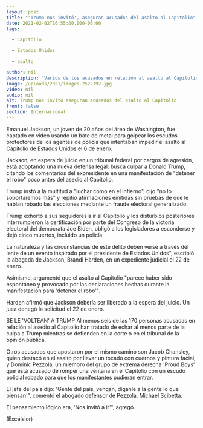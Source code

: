 ```yaml
---
layout: post
title: "'Trump nos invitó', aseguran acusados del asalto al Capitolio"
date: 2021-02-02T16:55:00.000-06:00
tags:

  - Capitolio

  - Estados Unidos

  - asalto

author: nil
description: "Varios de los acusados en relación al asalto al Capitolio tratan de echar parte de la culpa al expresidente Donald Trump mientras se defienden en la corte"
image: /uploads/2021/images-2522192.jpg
video: nil
audio: nil
alt: Trump nos invitó aseguran acusados del asalto al Capitolio
front: false
section: Internacional
---
```


Emanuel Jackson, un joven de 20 años del área de Washington, fue captado en video usando un bate de metal para golpear los escudos protectores de los agentes de policía que intentaban impedir el asalto al Capitolio de Estados Unidos el 6 de enero.

Jackson, en espera de juicio en un tribunal federal por cargos de agresión, está adoptando una nueva defensa legal: busca culpar a Donald Trump, citando los comentarios del expresidente en una manifestación de "detener el robo" poco antes del asedio al Capitolio.

Trump instó a la multitud a "luchar como en el infierno", dijo "no lo soportaremos más" y repitió afirmaciones emitidas sin pruebas de que le habían robado las elecciones mediante un fraude electoral generalizado.

Trump exhortó a sus seguidores a ir al Capitolio y los disturbios posteriores interrumpieron la certificación por parte del Congreso de la victoria electoral del demócrata Joe Biden, obligó a los legisladores a esconderse y dejó cinco muertos, incluido un policía.

La naturaleza y las circunstancias de este delito deben verse a través del lente de un evento inspirado por el presidente de Estados Unidos", escribió la abogada de Jackson, Brandi Harden, en un expediente judicial el 22 de enero.

Asimismo, argumentó que el asalto al Capitolio "parece haber sido espontáneo y provocado por las declaraciones hechas durante la manifestación para 'detener el robo'".

Harden afirmó que Jackson debería ser liberado a la espera del juicio. Un juez denegó la solicitud el 22 de enero.

SE LE 'VOLTEAN' A TRUMP
Al menos seis de las 170 personas acusadas en relación al asedio al Capitolio han tratado de echar al menos parte de la culpa a Trump mientras se defienden en la corte o en el tribunal de la opinión pública.

Otros acusados ​​que apostaron por el mismo camino son Jacob Chansley, quien destacó en el asalto por llevar un tocado con cuernos y pintura facial, y Dominic Pezzola, un miembro del grupo de extrema derecha 'Proud Boys' que está acusado de romper una ventana en el Capitolio con un escudo policial robado para que los manifestantes pudieran entrar.

El jefe del país dijo: 'Gente del país, vengan, díganle a la gente lo que piensan'", comentó el abogado defensor de Pezzola, Michael Scibetta.

El pensamiento lógico era, 'Nos invitó a ir'", agregó.

(Excélsior)